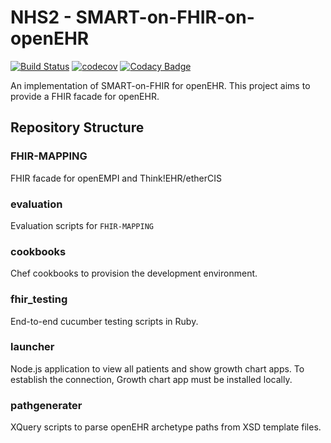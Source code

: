 # NHS2 - SMART-on-FHIR-on-openEHR

[![Build Status](https://travis-ci.org/koonwei/NHS2.svg?branch=master)](https://travis-ci.org/koonwei/NHS2)
[![codecov](https://codecov.io/gh/koonwei/NHS2/branch/master/graph/badge.svg)](https://codecov.io/gh/koonwei/NHS2)
[![Codacy Badge](https://api.codacy.com/project/badge/Grade/8262f447922a4384b8f858c1b978fac2)](https://www.codacy.com/app/Yuan-W/NHS2?utm_source=github.com&amp;utm_medium=referral&amp;utm_content=koonwei/NHS2&amp;utm_campaign=Badge_Grade)


An implementation of SMART-on-FHIR for openEHR. This project aims to provide a FHIR facade for openEHR.

## Repository Structure
### FHIR-MAPPING
FHIR facade for openEMPI and Think!EHR/etherCIS

### evaluation
Evaluation scripts for `FHIR-MAPPING`

### cookbooks
Chef cookbooks to provision the development environment.

### fhir_testing
End-to-end cucumber testing scripts in Ruby.

### launcher
Node.js application to view all patients and show growth chart apps. To establish the connection, Growth chart app must be installed locally.

### pathgenerater
XQuery scripts to parse openEHR archetype paths from XSD template files.



